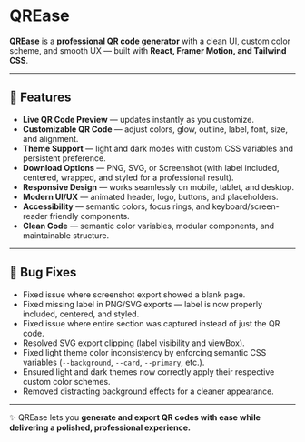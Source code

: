 # QREase

**QREase** is a **professional QR code generator** with a clean UI, custom color scheme, and smooth UX — built with **React, Framer Motion, and Tailwind CSS**.

---

## 🔹 Features

- **Live QR Code Preview** — updates instantly as you customize.
- **Customizable QR Code** — adjust colors, glow, outline, label, font, size, and alignment.
- **Theme Support** — light and dark modes with custom CSS variables and persistent preference.
- **Download Options** — PNG, SVG, or Screenshot (with label included, centered, wrapped, and styled for a professional result).
- **Responsive Design** — works seamlessly on mobile, tablet, and desktop.
- **Modern UI/UX** — animated header, logo, buttons, and placeholders.
- **Accessibility** — semantic colors, focus rings, and keyboard/screen-reader friendly components.
- **Clean Code** — semantic color variables, modular components, and maintainable structure.

---

## 🔹 Bug Fixes

- Fixed issue where screenshot export showed a blank page.
- Fixed missing label in PNG/SVG exports — label is now properly included, centered, and styled.
- Fixed issue where entire section was captured instead of just the QR code.
- Resolved SVG export clipping (label visibility and viewBox).
- Fixed light theme color inconsistency by enforcing semantic CSS variables (`--background`, `--card`, `--primary`, etc.).
- Ensured light and dark themes now correctly apply their respective custom color schemes.
- Removed distracting background effects for a cleaner appearance.

---

✨ QREase lets you **generate and export QR codes with ease while delivering a polished, professional experience.**

